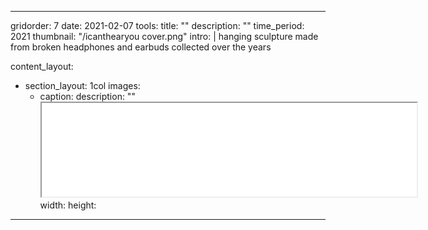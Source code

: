 ---

gridorder: 7
date: 2021-02-07
tools:
title: ""
description: ""
time_period: 2021
thumbnail: "/icanthearyou cover.png"
intro: |
 hanging sculpture made from broken headphones and earbuds collected over the years

content_layout:
  - section_layout: 1col
    images:
      - caption:
        description: ""
        <iframe width = "600px" src="/icanthearyou/icanthearyou/.mov"></iframe>
        width:
        height:

---
